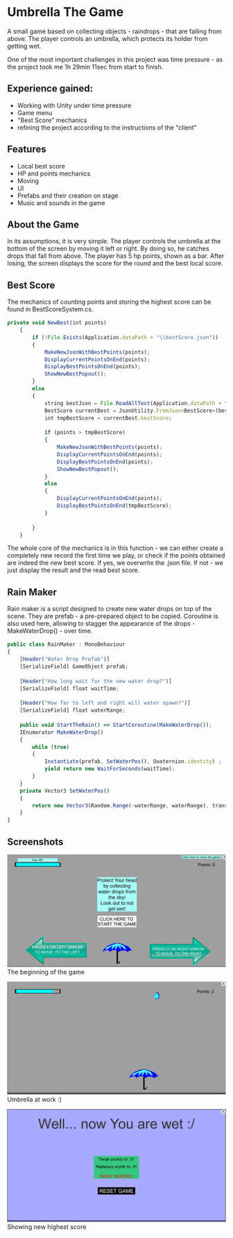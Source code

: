 
# Umbrella The Game

A small game based on collecting objects - raindrops - that are falling from above. The player controls an umbrella, which protects its holder from getting
wet.

One of the most important challenges in this project was time pressure - as the project took me 1h 29min 11sec from start to finish.




## Experience gained:

- Working with Unity under time pressure
- Game menu 
- "Best Score" mechanics
- refining the project according to the instructions of the "client"
## Features

- Local best score
- HP and points mechanics
- Moving
- UI
- Prefabs and their creation on stage
- Music and sounds in the game
## About the Game 

In its assumptions, it is very simple. The player controls the umbrella at the bottom of the screen by moving it left or right. By doing so, he catches drops that fall from above. 
The player has 5 hp points, shown as a bar. After losing, the screen displays the score for the round and the best local score.
## Best Score 

The mechanics of counting points and storing the highest score can be found in BestScoreSystem.cs.

```javascript
private void NewBest(int points)
    {
        if (!File.Exists(Application.dataPath + "\\bestScore.json"))
        {
            MakeNewJsonWithBestPoints(points);
            DisplayCurrentPointsOnEnd(points);
            DisplayBestPointsOnEnd(points);
            ShowNewBestPopout();
        }
        else
        {
            string bestJson = File.ReadAllText(Application.dataPath + "\\bestScore.json");
            BestScore currentBest = JsonUtility.FromJson<BestScore>(bestJson);
            int tmpBestScore = currentBest.bestScore;

            if (points > tmpBestScore)
            {
                MakeNewJsonWithBestPoints(points);
                DisplayCurrentPointsOnEnd(points);
                DisplayBestPointsOnEnd(points);
                ShowNewBestPopout();
            }
            else
            {
                DisplayCurrentPointsOnEnd(points);
                DisplayBestPointsOnEnd(tmpBestScore);
            }

        }
    }
```

The whole core of the mechanics is in this function - we can either create a completely new record the first time we play, or check if the points obtained are indeed the new best score. If yes, we overwrite the .json file. If not - we just display the result and the read best score.



## Rain Maker

Rain maker is a script designed to create new water drops on top of the scene. They are prefab - a pre-prepared object to be copied.
Coroutine is also used here, allowing to stagger the appearance of the drops - MakeWaterDrop() - over time.

```javascript
public class RainMaker : MonoBehaviour
{
    [Header("Water Drop Prefab")]
    [SerializeField] GameObject prefab;

    [Header("How long wait for the new water drop?")]
    [SerializeField] float waitTime;

    [Header("How far to left and right will water spawn?")]
    [SerializeField] float waterRange;

    public void StartTheRain() => StartCoroutine(MakeWaterDrop());
    IEnumerator MakeWaterDrop()
    {
        while (true)
        {
            Instantiate(prefab, SetWaterPos(), Quaternion.identity) ;
            yield return new WaitForSeconds(waitTime);
        }
    }
    private Vector3 SetWaterPos()
    {
        return new Vector3(Random.Range(-waterRange, waterRange), transform.position.y, transform.position.z);
    }
}
```
## Screenshots


![App Screenshot](https://github.com/TaktycznyBocianDev/UmbrellaCollector/blob/main/Screens/1.jpg?raw=true)
The beginning of the game

![App Screenshot](https://github.com/TaktycznyBocianDev/UmbrellaCollector/blob/main/Screens/2.jpg?raw=true)
Umbrella at work :)

![App Screenshot](https://github.com/TaktycznyBocianDev/UmbrellaCollector/blob/main/Screens/3.jpg?raw=true)
Showing new highest score


